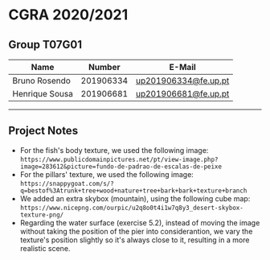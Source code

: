 # CGRA 2020/2021

## Group T07G01
| Name             | Number    | E-Mail             |
| ---------------- | --------- | ------------------ |
| Bruno Rosendo    | 201906334 |up201906334@fe.up.pt|
| Henrique Sousa   | 201906681 |up201906681@fe.up.pt|

----

## Project Notes

- For the fish's body texture, we used the following image:
```https://www.publicdomainpictures.net/pt/view-image.php?image=283612&picture=fundo-de-padrao-de-escalas-de-peixe```
- For the pillars' texture, we used the following image:
```https://snappygoat.com/s/?q=bestof%3Atrunk+tree+wood+nature+tree+bark+bark+texture+branch```
- We added an extra skybox (mountain), using the following cube map:
```https://www.nicepng.com/ourpic/u2q8o0t4i1w7q8y3_desert-skybox-texture-png/```
- Regarding the water surface (exercise 5.2), instead of moving the image without taking the position of the pier into considerantion, we vary the texture's position slightly so it's always close to it, resulting in a more realistic scene.